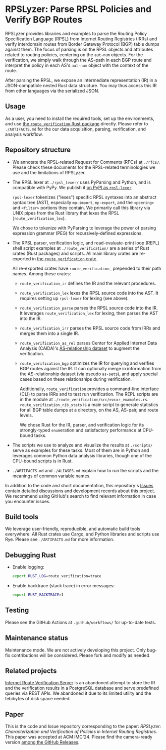 # RPSLyzer: Parse RPSL Policies and Verify BGP Routes

RPSLyzer provides libraries and examples to
parse the Routing Policy Specification Language (RPSL)
from Internet Routing Registries (IRRs)
and verify interdomain routes from Border Gateway Protocol (BGP)
table dumps against them.
The focus of parsing is on the RPSL objects and attributes related to
routing policies, centering on the `aut-num` objects.
For the verification,
we simply walk through the AS-path in each BGP route and
interpret the policy in each AS's `aut-num` object with the context of
the route.

After parsing the RPSL, we expose an intermediate representation (IR)
in a JSON-compatible nested Rust data structure.
You may thus access this IR from other languages via the serialized JSON.

## Usage

As a user, you need to install the required tools, set up the environments,
and use [the `route_verification` Rust package][docs_route_verification]
directly.
Please refer to `./ARTIFACTS.md` for the our data acquisition, parsing,
verification, and analysis workflow.

## Repository structure

- We annotate the RPSL-related Request for Comments (RFCs) at `./rfcs/`.
    Please check these documents for the RPSL-related terminologies we use and
    the limitations of RPSLyzer.

- The RPSL lexer at `./rpsl_lexer/` uses PyParsing and Python,
    and is compatible with PyPy.
    We publish it
    [on PyPI as `rpsl-lexer`](https://pypi.org/project/rpsl-lexer/).

    `rpsl-lexer` tokenizes ("lexes")
    specific RPSL syntaxes into an abstract syntax tree (AST),
    especially `mp-import`, `mp-export`,
    and the `<peering>` and `<filter>` portions they contain.
    We primarily call this library via UNIX pipes from the Rust library that
    lexes the RPSL (`route_verification_lex`).

    We chose to tokenize with PyParsing to leverage the power of
    parsing expression grammar (PEG) for recursively-defined expressions.

- The RPSL parser, verification logic, and read-evaluate-print loop (REPL)
    shell script examples at `./route_verification/` are a series of
    Rust crates (Rust packages) and scripts.
    All main library crates are re-exported in
    [the `route_verification` crate][docs_route_verification].

    All re-exported crates have `route_verification_` prepended to
    their path names. Among these crates:

    - `route_verification_ir` defines the IR and the relevant procedures.
    - `route_verification_lex` lexes the RPSL source code into the AST.
        It requires setting up `rpsl-lexer` for lexing (see above).
    - `route_verification_parse` parses the RPSL source code into the IR.
        It leverages `route_verification_lex` for lexing,
        then parses the AST into the IR.
    - `route_verification_irr` parses the RPSL source code from IRRs and
        merges them into a single IR.
    - `route_verification_as_rel` parses Center for
        Applied Internet Data Analysis (CAIDA)'s
        [AS-relationship
        dataset](https://data.caida.org/datasets/2013-asrank-data-supplement/)
        to augment the verification.
    - `route_verification_bgp` optimizes the IR for querying and
        verifies BGP routes against the IR.
        It can optionally merge in information from
        the AS-relationship dataset (via pseudo `as-set`s),
        and apply special cases based on
        these relationships during verification.

        Additionally,
        `route_verification` provides a command-line interface (CLI)
        to parse IRRs and to test run verification.
        The REPL scripts are in
        the module at `./route_verification/src/evcxr_examples.rs`.
        `route_verification_rib_stats` is a main script to
        generate statistics for all BGP table dumps at a directory, on the AS,
        AS-pair, and route levels.

        We chose Rust for the IR, parser,
        and verification logic for its strongly-typed `enum`eration and
        satisfactory performance at CPU-bound tasks.

- The scripts we use to analyze and
    visualize the results at `./scripts/` serve as examples for these tasks.
    Most of them are in Python and
    leverages common Python data analysis libraries,
    though one of the CPU-bound scripts is in Rust.

- `./ARTIFACTS.md` and `./ALIASES.md` explain how to run the scripts and
    the meanings of common variable names.

In addition to the code and short documentation,
this repository's
[Issues](https://github.com/SichangHe/internet_route_verification/issues)
contain detailed discussions and development records about this project.
We recommend using GitHub's search to find relevant information in
case you encounter issues.

## Build tools

We leverage user-friendly, reproducible, and automatic build tools everywhere.
All Rust crates use Cargo,
and Python libraries and scripts use Rye. Please see `./ARTIFACTS.md` for
more information.

## Debugging Rust

- Enable logging:

    ```sh
    export RUST_LOG=route_verification=trace
    ```

- Enable backtrace (stack trace) in error messages:

    ```sh
    export RUST_BACKTRACE=1
    ```

## Testing

Please see the GitHub Actions at `.github/workflows/` for up-to-date tests.

## Maintenance status

Maintenance mode. We are not actively developing this project.
Only bug-fix contributions will be considered.
Please fork and modify as needed.

## Related projects

[Internet Route Verification
Server](https://github.com/SichangHe/internet_route_verification_server)
is an abandoned attempt to store the IR and the verification results in
a PostgreSQL database and serve predefined queries via REST APIs.
We abandoned it due to its limited utility and the tebibytes of
disk space needed.

## Paper

This is the code and Issue repository corresponding to the paper: *RPSLyzer:
Characterization and Verification of Policies in Internet Routing Registries*.
This paper was accepted at ACM IMC'24.
Please find the camera-ready version [among the GitHub
Releases](https://github.com/SichangHe/internet_route_verification/releases/tag/imc-camera-ready).

[docs_route_verification]: https://docs.rs/route_verification/latest/route_verification/
[issue164]: https://github.com/SichangHe/internet_route_verification/pull/164
